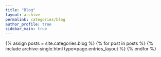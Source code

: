 ```yaml
---
title: "Blog"
layout: archive
permalink: categories/blog
author_profile: true
sidebar_main: true
---
```


{% assign posts = site.categories.blog %}
  {% for post in posts %} {% include archive-single.html type=page.entries_layout %} {% endfor %}
